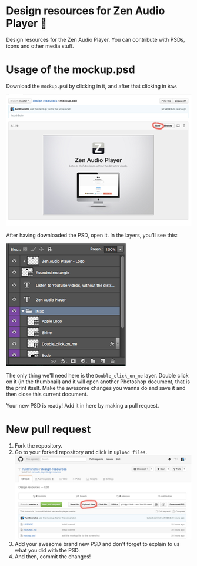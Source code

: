 # Design resources for Zen Audio Player :art:

Design resources for the Zen Audio Player. You can contribute with PSDs, icons and other media stuff.

# Usage of the mockup.psd

Download the `mockup.psd` by clicking in it, and after that clicking in `Raw`.

![Raw](.github/1-raw.jpg)

After having downloaded the PSD, open it. In the layers, you'll see this:

![Layers](.github/2-layers.png)

The only thing we'll need here is the `Double_click_on_me` layer. Double click on it (in the thumbnail) and it will open another Photoshop document, that is the print itself. Make the awesome changes you wanna do and save it and then close this current document.

Your new PSD is ready! Add it in here by making a pull request.

# New pull request

1. Fork the repository.
2. Go to your forked repository and click in `Upload files`. ![Upload](.github/3-upload.jpg)
3. Add your awesome brand new PSD and don't forget to explain to us what you did with the PSD.
4. And then, commit the changes!

